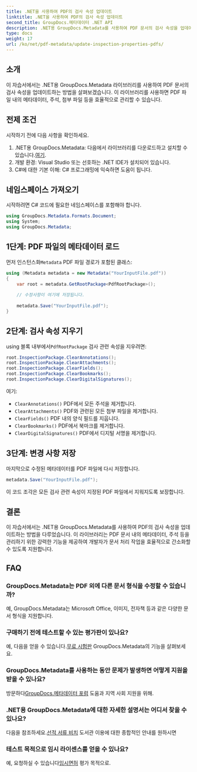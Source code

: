 ```yaml
---
title: .NET을 사용하여 PDF의 검사 속성 업데이트
linktitle: .NET을 사용하여 PDF의 검사 속성 업데이트
second_title: GroupDocs.메타데이터 .NET API
description: .NET용 GroupDocs.Metadata를 사용하여 PDF 문서의 검사 속성을 업데이트하는 방법을 알아보세요. C#을 사용하여 메타데이터와 주석을 효율적으로 관리하세요.
type: docs
weight: 17
url: /ko/net/pdf-metadata/update-inspection-properties-pdfs/
---
```

## 소개
이 자습서에서는 .NET용 GroupDocs.Metadata 라이브러리를 사용하여 PDF 문서의 검사 속성을 업데이트하는 방법을 살펴보겠습니다. 이 라이브러리를 사용하면 PDF 파일 내의 메타데이터, 주석, 첨부 파일 등을 효율적으로 관리할 수 있습니다.
## 전제 조건
시작하기 전에 다음 사항을 확인하세요.
1.  .NET용 GroupDocs.Metadata: 다음에서 라이브러리를 다운로드하고 설치할 수 있습니다.[여기](https://releases.groupdocs.com/metadata/net/).
2. 개발 환경: Visual Studio 또는 선호하는 .NET IDE가 설치되어 있습니다.
3. C#에 대한 기본 이해: C# 프로그래밍에 익숙하면 도움이 됩니다.

## 네임스페이스 가져오기
시작하려면 C# 코드에 필요한 네임스페이스를 포함해야 합니다.
```csharp
using GroupDocs.Metadata.Formats.Document;
using System;
using GroupDocs.Metadata;
```
## 1단계: PDF 파일의 메타데이터 로드
 먼저 인스턴스화`Metadata` PDF 파일 경로가 포함된 클래스:
```csharp
using (Metadata metadata = new Metadata("YourInputFile.pdf"))
{
    var root = metadata.GetRootPackage<PdfRootPackage>();
    
    // 수정사항이 여기에 저장됩니다.
    
    metadata.Save("YourInputFile.pdf");
}
```
## 2단계: 검사 속성 지우기
 using 블록 내부에서`PdfRootPackage` 검사 관련 속성을 지우려면:
```csharp
root.InspectionPackage.ClearAnnotations();
root.InspectionPackage.ClearAttachments();
root.InspectionPackage.ClearFields();
root.InspectionPackage.ClearBookmarks();
root.InspectionPackage.ClearDigitalSignatures();
```
여기:
- `ClearAnnotations()` PDF에서 모든 주석을 제거합니다.
- `ClearAttachments()` PDF와 관련된 모든 첨부 파일을 제거합니다.
- `ClearFields()` PDF 내의 양식 필드를 지웁니다.
- `ClearBookmarks()` PDF에서 북마크를 제거합니다.
- `ClearDigitalSignatures()` PDF에서 디지털 서명을 제거합니다.
## 3단계: 변경 사항 저장
마지막으로 수정된 메타데이터를 PDF 파일에 다시 저장합니다.
```csharp
metadata.Save("YourInputFile.pdf");
```
이 코드 조각은 모든 검사 관련 속성이 지정된 PDF 파일에서 지워지도록 보장합니다.

## 결론
이 자습서에서는 .NET용 GroupDocs.Metadata를 사용하여 PDF의 검사 속성을 업데이트하는 방법을 다루었습니다. 이 라이브러리는 PDF 문서 내의 메타데이터, 주석 등을 관리하기 위한 강력한 기능을 제공하여 개발자가 문서 처리 작업을 효율적으로 간소화할 수 있도록 지원합니다.

## FAQ
### GroupDocs.Metadata는 PDF 외에 다른 문서 형식을 수정할 수 있습니까?
예, GroupDocs.Metadata는 Microsoft Office, 이미지, 전자책 등과 같은 다양한 문서 형식을 지원합니다.
### 구매하기 전에 테스트할 수 있는 평가판이 있나요?
 예, 다음을 얻을 수 있습니다.[무료 시험판](https://releases.groupdocs.com/) GroupDocs.Metadata의 기능을 살펴보세요.
### GroupDocs.Metadata를 사용하는 동안 문제가 발생하면 어떻게 지원을 받을 수 있나요?
 방문하다[GroupDocs.메타데이터 포럼](https://forum.groupdocs.com/c/metadata/14) 도움과 지역 사회 지원을 위해.
### .NET용 GroupDocs.Metadata에 대한 자세한 설명서는 어디서 찾을 수 있나요?
 다음을 참조하세요.[선적 서류 비치](https://reference.groupdocs.com/metadata/net/) 도서관 이용에 대한 종합적인 안내를 원하시면
### 테스트 목적으로 임시 라이센스를 얻을 수 있나요?
 예, 요청하실 수 있습니다[임시면허](https://purchase.groupdocs.com/temporary-license/) 평가 목적으로.